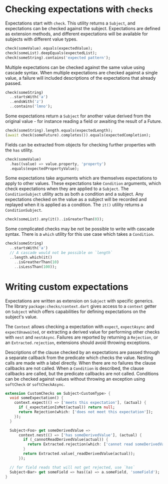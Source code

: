 # Checking expectations with `checks`

Expectations start with `check`. This utility returns a `Subject`, and
expectations can be checked against the subject. Expectations are defined as
extension methods, and different expectations will be available for subjects
with different value types.

```dart
check(someValue).equals(expectedValue);
check(someList).deepEquals(expectedList);
check(someString).contains('expected pattern');
```

Multiple expectations can be checked against the same value using cascade
syntax. When multiple expectations are checked against a single value, a failure
will included descriptions of the expectations that already passed.

```dart
check(someString)
  ..startsWith('a')
  ..endsWith('z')
  ..contains('lmno');
```

Some expectations return a `Subject` for another value derived from the original
value - for instance reading a field or awaiting the result of a Future.

```dart
check(someString).length.equals(expectedLength);
(await check(someFuture).completes()).equals(expectedCompletion);
```

Fields can be extracted from objects for checking further properties with the
`has` utility.

```dart
check(someValue)
  .has((value) => value.property, 'property')
  .equals(expectedPropertyValue);
```

Some expectations take arguments which are themselves expectations to apply to
other values. These expectations take `Condition` arguments, which check
expectations when they are applied to a `Subject`. The `ConditionSubject`
utility acts as both a condition and a subject. Any expectations checked on the
value as a subject will be recorded and replayed when it is applied as a
condition. The `it()` utility returns a `ConditionSubject`.

```dart
check(someList).any(it()..isGreaterThan(0));
```

Some complicated checks may be not be possible to write with cascade syntax.
There is a `which` utility for this use case which takes a `Condition`.

```dart
check(someString)
  ..startsWith('a')
  // A cascade would not be possible on `length`
  ..length.which(it()
    ..isGreatherThan(10)
    ..isLessThan(100));
```

# Writing custom expectations

Expectations are written as extension on `Subject` with specific generics. The
library `package:checks/context.dart` gives access to a `context` getter on
`Subject` which offers capabilities for defining expectations on the subject's
value.

The `Context` allows checking a expectation with `expect`, `expectAsync` and
`expectUnawaited`, or extracting a derived value for performing other checks
with `nest` and `nestAsync`. Failures are reported by returning a `Rejection`,
or an `Extracted.rejection`, extensions should avoid throwing exceptions.

Descriptions of the clause checked by an expectations are passed through a
separate callback from the predicate which checks the value. Nesting calls are
made with a label directly. When there are no failures the clause callbacks are
not called. When a `Condition` is described, the clause callbacks are called,
but the predicate callbacks are not called. Conditions can be checked against
values without throwing an exception using `softCheck` or `softCheckAsync`.

```dart
extension CustomChecks on Subject<CustomType> {
  void someExpectation() {
    context.expect(() => ['meets this expectation'], (actual) {
      if (_expectationIsMet(actual)) return null;
      return Rejection(which: ['does not meet this expectation']);
    });
  }

  Subject<Foo> get someDerivedValue =>
      context.nest(() => ['has someDerivedValue'], (actual) {
        if (_cannotReadDerivedValue(actual)) {
          return Extracted.rejection(which: ['cannot read someDerivedValue']);
        }
        return Extracted.value(_readDerivedValue(actual));
      });

  // for field reads that will not get rejected, use `has`
  Subject<Bar> get someField => has((a) => a.someField, 'someField');
}
```
